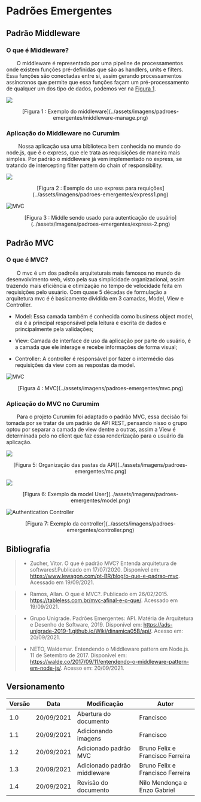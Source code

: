 # Padrões Emergentes

## Padrão Middleware

### O que é Middleware?

&emsp;&emsp;O middleware é representado por uma pipeline de processamentos onde existem funções pré-definidas que são as handlers, units e filters. Essa funções são conectadas entre si, assim gerando processamentos assíncronos que permite que essa funções façam um pré-processamento de qualquer um dos tipo de dados, podemos ver na [Figura 1](../assets/imagens/padroes-emergentes/middleware-manage.png).


![](../assets/imagens/padroes-emergentes/middleware-manage.png)
 <center>
[Figura 1 : Exemplo do middleware](../assets/imagens/padroes-emergentes/middleware-manage.png)</center>

### Aplicação do Middleware no Curumim

&emsp;&emsp; Nossa aplicação usa uma biblioteca bem conhecida no mundo do node.js, que é o express, que ele trata as requisições de maneira mais simples. Por padrão o middleware já vem implementado no express, se tratando de intercepting filter pattern do chain of responsibility.

 
 ![](../assets/imagens/padroes-emergentes/express1.png)
 <center>
[Figura 2 : Exemplo do uso express para requições](../assets/imagens/padroes-emergentes/express1.png)</center>


 ![MVC](../assets/imagens/padroes-emergentes/express-2.png)
 <center>
[Figura 3 : Middle sendo usado para autenticação de usuário](../assets/imagens/padroes-emergentes/express-2.png)</center>



## Padrão MVC

### O que é MVC?

&emsp;&emsp;O mvc é um dos padroẽs arquiteturais mais famosos no mundo de desenvolvimento web, visto pela sua simplicidade organizacional, assim trazendo mais eficiência e otimização no tempo de velocidade feita em requisições pelo usuário. Com quase 5 décadas de formulação a arquitetura mvc é é basicamente dividida em 3 camadas, Model, View e Controller.

 * Model: Essa camada também é conhecida como business object model, ela é a principal responsável pela leitura e escrita de dados e principalmente pela validações;

 * View: Camada de interface de uso da aplicação por parte do usuário, é a camada que ele interage e recebe informações de forma visual;

 * Controller: A controller é responsável por fazer o intermédio das requisições da view com as respostas da model.


 ![MVC](../assets/imagens/padroes-emergentes/mvc.png)
 <center>
[Figura 4 : MVC](../assets/imagens/padroes-emergentes/mvc.png)</center>



### Aplicação do MVC no Curumim

&emsp;&emsp;Para o projeto Curumim foi adaptado o padrão MVC, essa decisão foi tomada por se tratar de um padrão de API REST, pensando nisso o grupo optou por separar a camada de view dentre a outras, assim a View é determinada pelo no client que faz essa renderização para o usuário da aplicação.


 ![](../assets/imagens/padroes-emergentes/mc.png)
<center>
[Figura 5: Organização das pastas da API](../assets/imagens/padroes-emergentes/mc.png)
</center>

 ![](../assets/imagens/padroes-emergentes/model.png)
<center>
[Figura 6: Exemplo da model User](../assets/imagens/padroes-emergentes/model.png)
</center>

 ![Authentication Controller](../assets/imagens/padroes-emergentes/controller.png)
<center>
[Figura 7: Exemplo da controller](../assets/imagens/padroes-emergentes/controller.png)
</center>



## Bibliografia

> - Zucher, Vitor. O que é padrão MVC? Entenda arquitetura de softwares!.Publicado em 17/07/2020. Disponível em: https://www.lewagon.com/pt-BR/blog/o-que-e-padrao-mvc. Acessado em 19/09/2021.

> - Ramos, Allan. O que é MVC?. Publicado em 26/02/2015. https://tableless.com.br/mvc-afinal-e-o-que/. Acessado em 19/09/2021.

> - Grupo Unigrade. Padrões Emergentes: API. Matéria de Arquitetura e Desenho de Software, 2019. Disponível em: https://ads-unigrade-2019-1.github.io/Wiki/dinamica05B/api/. Acesso em: 20/09/2021.

> - NETO, Waldemar. Entendendo o Middleware pattern em Node.js. 11 de Setembro de 2017. Disponível em: https://walde.co/2017/09/11/entendendo-o-middleware-pattern-em-node-js/. Acesso em: 20/09/2021.


## Versionamento

| Versão | Data | Modificação | Autor |
|--|--|--|--|
|1.0|20/09/2021| Abertura do documento | Francisco |
| 1.1| 20/09/2021| Adicionando imagens | Francisco |
| 1.2| 20/09/2021| Adicionado padrão MVC | Bruno Felix e Francisco Ferreira |
| 1.3| 20/09/2021| Adicionado padrão middleware | Bruno Felix e Francisco Ferreira |
| 1.4| 20/09/2021| Revisão do documento | Nilo Mendonça e Enzo Gabriel |
